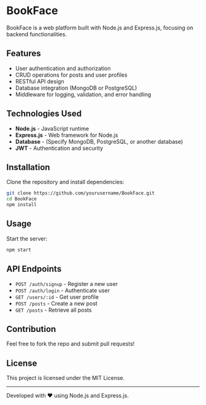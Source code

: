 # BookFace

BookFace is a web platform built with Node.js and Express.js, focusing on backend functionalities.

## Features
- User authentication and authorization
- CRUD operations for posts and user profiles
- RESTful API design
- Database integration (MongoDB or PostgreSQL)
- Middleware for logging, validation, and error handling

## Technologies Used
- **Node.js** - JavaScript runtime
- **Express.js** - Web framework for Node.js
- **Database** - (Specify MongoDB, PostgreSQL, or another database)
- **JWT** - Authentication and security

## Installation
Clone the repository and install dependencies:

```sh
git clone https://github.com/yourusername/BookFace.git
cd BookFace
npm install
```

## Usage
Start the server:

```sh
npm start
```

## API Endpoints
- `POST /auth/signup` - Register a new user
- `POST /auth/login` - Authenticate user
- `GET /users/:id` - Get user profile
- `POST /posts` - Create a new post
- `GET /posts` - Retrieve all posts

## Contribution
Feel free to fork the repo and submit pull requests!

## License
This project is licensed under the MIT License.

---
Developed with ❤️ using Node.js and Express.js.

